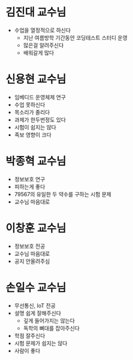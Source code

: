 # 김진대 교수님

- 수업을 열정적으로 하신다
  - 지난 여름방학 기간동안 코딩테스트 스터디 운영
  - 많은걸 알려주신다
  - 배워갈게 많다

# 신용현 교수님

- 임베디드 운영체제 연구
- 수업 못하신다
- 목소리가 졸리다
- 과제가 한두번정도 있다
- 시험이 쉽지는 않다
- 족보 영향이 크다

# 박종혁 교수님

- 정보보호 연구
- 피하는게 좋다
- 79567의 유일한 두 약수를 구하는 시험 문제
- 교수님 마음대로

# 이창훈 교수님

- 정보보호 전공
- 교수님 마음대로
- 공지 안올려주심

# 손일수 교수님

- 무선통신, IoT 전공
- 설명 쉽게 잘해주신다
  - 깊게 들어가지는 않는다
  - 독학의 뼈대를 잡아주신다
- 학점 잘주신다
- 시험 문제가 쉽지는 않다
- 사람이 좋다
